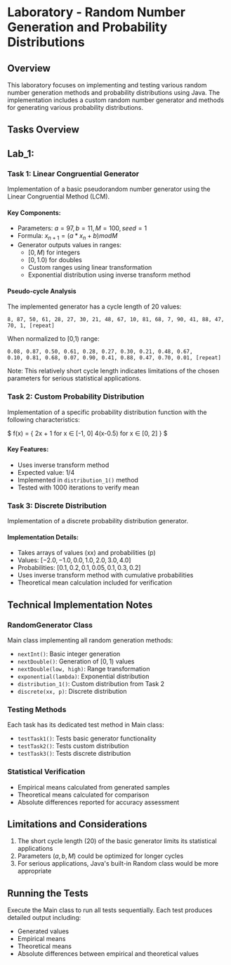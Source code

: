# Laboratory - Random Number Generation and Probability Distributions

## Overview
This laboratory focuses on implementing and testing various random number generation methods and probability distributions using Java. The implementation includes a custom random number generator and methods for generating various probability distributions.

## Tasks Overview

## Lab_1:

### Task 1: Linear Congruential Generator
Implementation of a basic pseudorandom number generator using the Linear Congruential Method (LCM).

#### Key Components:
- Parameters: $a=97, b=11, M=100, seed=1$
- Formula: $x_{n+1} = (a * x_n + b) mod M$
- Generator outputs values in ranges:
    - $[0, M)$ for integers
    - $[0, 1.0)$ for doubles
    - Custom ranges using linear transformation
    - Exponential distribution using inverse transform method

#### Pseudo-cycle Analysis
The implemented generator has a cycle length of 20 values:
```
8, 87, 50, 61, 28, 27, 30, 21, 48, 67, 10, 81, 68, 7, 90, 41, 88, 47, 70, 1, [repeat]
```
When normalized to [0,1) range:
```
0.08, 0.87, 0.50, 0.61, 0.28, 0.27, 0.30, 0.21, 0.48, 0.67, 
0.10, 0.81, 0.68, 0.07, 0.90, 0.41, 0.88, 0.47, 0.70, 0.01, [repeat]
```
Note: This relatively short cycle length indicates limitations of the chosen parameters for serious statistical applications.

### Task 2: Custom Probability Distribution
Implementation of a specific probability distribution function with the following characteristics:


$
f(x) = {
    2x + 1  for x ∈ [-1, 0]
    4(x-0.5) for x ∈ [0, 2]
}
$

#### Key Features:
- Uses inverse transform method
- Expected value: 1/4
- Implemented in `distribution_1()` method
- Tested with 1000 iterations to verify mean

### Task 3: Discrete Distribution
Implementation of a discrete probability distribution generator.

#### Implementation Details: 
- Takes arrays of values (xx) and probabilities (p)
- Values: $[-2.0, -1.0, 0.0, 1.0, 2.0, 3.0, 4.0]$
- Probabilities: $[0.1, 0.2, 0.1, 0.05, 0.1, 0.3, 0.2]$
- Uses inverse transform method with cumulative probabilities
- Theoretical mean calculation included for verification

## Technical Implementation Notes

### RandomGenerator Class
Main class implementing all random generation methods:
- `nextInt()`: Basic integer generation
- `nextDouble()`: Generation of $[0,1)$ values
- `nextDouble(low, high)`: Range transformation
- `exponential(lambda)`: Exponential distribution
- `distribution_1()`: Custom distribution from Task 2
- `discrete(xx, p)`: Discrete distribution

### Testing Methods
Each task has its dedicated test method in Main class:
- `testTask1()`: Tests basic generator functionality
- `testTask2()`: Tests custom distribution
- `testTask3()`: Tests discrete distribution


### Statistical Verification
- Empirical means calculated from generated samples
- Theoretical means calculated for comparison
- Absolute differences reported for accuracy assessment

## Limitations and Considerations
1. The short cycle length $(20)$ of the basic generator limits its statistical applications
2. Parameters $(a, b, M)$ could be optimized for longer cycles
3. For serious applications, Java's built-in Random class would be more appropriate

## Running the Tests
Execute the Main class to run all tests sequentially. Each test produces detailed output including:
- Generated values
- Empirical means
- Theoretical means
- Absolute differences between empirical and theoretical values
